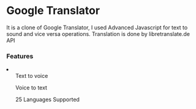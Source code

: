 # Google Translator

It is a clone of Google Translator, I used Advanced Javascript for text to sound and vice versa operations.
Translation is done by libretranslate.de API

<h3>Features</h3>
<li>
<ul>Text to voice</ul>
  <ul>Voice to text</ul>
  <ul>25 Languages Supported</ul>
 </li>
